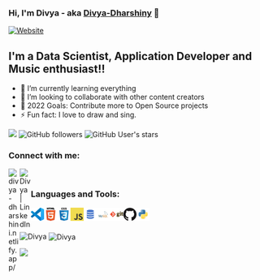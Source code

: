 ### Hi, I'm Divya - aka [Divya-Dharshiny][website] 👋

[![Website](https://img.shields.io/website?label=Divya&style=for-the-badge&url=https%3A%2F%2Fdivya-dharshini.netlify.app/)](https://divya-dharshini.netlify.app/)


## I'm a Data Scientist, Application Developer and Music enthusiast!!


- 🌱 I’m currently learning everything 
- 👯 I’m looking to collaborate with other content creators
- 🥅 2022 Goals: Contribute more to Open Source projects
- ⚡ Fun fact: I love to draw and sing.

<div>
    <img src="https://komarev.com/ghpvc/?username=Divya-Dharshiny">
    <img alt="GitHub followers" src="https://img.shields.io/github/followers/Divya-Dharshiny?style=social">
    <img alt="GitHub User's stars" src="https://img.shields.io/github/stars/Divya-Dharshiny?style=social">
</div>

### Connect with me:

[<img align="left" alt="divya-dharshini.netlify.app/" width="22px" src="https://www.freepnglogos.com/uploads/logo-website-png/logo-website-website-icon-with-png-and-vector-format-for-unlimited-22.png" />][website]
[<img align="left" alt="Divya | LinkedIn" width="22px" src="https://cdn.cdnlogo.com/logos/l/66/linkedin-icon.svg" />][linkedin]


<br />

### Languages and Tools:

[<img align="left" alt="Visual Studio Code" width="26px" src="https://raw.githubusercontent.com/github/explore/80688e429a7d4ef2fca1e82350fe8e3517d3494d/topics/visual-studio-code/visual-studio-code.png" />][VSCode]
[<img align="left" alt="HTML5" width="26px" src="https://raw.githubusercontent.com/github/explore/80688e429a7d4ef2fca1e82350fe8e3517d3494d/topics/html/html.png" />][HTML5]
[<img align="left" alt="CSS3" width="26px" src="https://raw.githubusercontent.com/github/explore/80688e429a7d4ef2fca1e82350fe8e3517d3494d/topics/css/css.png" />][CSS]
[<img align="left" alt="JavaScript" width="26px" src="https://raw.githubusercontent.com/github/explore/80688e429a7d4ef2fca1e82350fe8e3517d3494d/topics/javascript/javascript.png" />][JS]
[<img align="left" alt="SQL" width="26px" src="https://raw.githubusercontent.com/github/explore/80688e429a7d4ef2fca1e82350fe8e3517d3494d/topics/sql/sql.png" />][SQL]
[<img align="left" alt="MySQL" width="26px" src="https://raw.githubusercontent.com/github/explore/80688e429a7d4ef2fca1e82350fe8e3517d3494d/topics/mysql/mysql.png" />][MYSQL]
[<img align="left" alt="Git" width="26px" src="https://raw.githubusercontent.com/github/explore/80688e429a7d4ef2fca1e82350fe8e3517d3494d/topics/git/git.png" />][GIT]
[<img align="left" alt="GitHub" width="26px" src="https://raw.githubusercontent.com/github/explore/78df643247d429f6cc873026c0622819ad797942/topics/github/github.png" />][GITHUB]
[<img align="left" alt="Python" width="26px" src="https://raw.githubusercontent.com/github/explore/78df643247d429f6cc873026c0622819ad797942/topics/python/python.png" />][Python]



<br />
<br />


<p><img align="left" src="https://github-readme-stats.vercel.app/api/top-langs?username=Divya-Dharshiny&show_icons=true&locale=en&layout=compact" alt="Divya" /></p>

<p>&nbsp;<img align="center" height="165" src="https://github-readme-stats.vercel.app/api?username=Divya-Dharshiny&show_icons=true&locale=en" alt="Divya" /></p>

<img width="740" src = "https://github-profile-trophy.vercel.app/?username=Divya-Dharshiny&row=1">




[website]: https://divya-dharshini.netlify.app/
[linkedin]: https://www.linkedin.com/in/divyadharshini-k-6960bb248/
[VSCode]: https://code.visualstudio.com/
[HTML5]: https://en.wikipedia.org/wiki/HTML5
[CSS]: https://en.wikipedia.org/wiki/CSS
[JS]: https://en.wikipedia.org/wiki/JavaScript
[SQL]: https://en.wikipedia.org/wiki/SQL
[MYSQL]: https://www.mysql.com/
[GIT]: https://git-scm.com/
[GITHUB]: https://github.com/
[Python]: https://www.python.org/
